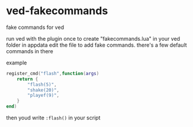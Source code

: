 # ved-fakecommands
fake commands for ved

run ved with the plugin once to create "fakecommands.lua" in your ved folder in appdata
edit the file to add fake commands. there's a few default commands in there

example
```lua
register_cmd("flash",function(args)
    return {
        "flash(5)",
        "shake(20)",
        "playef(9)",
    }
end)
```
then youd write `:flash()` in your script
